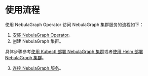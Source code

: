 # 使用流程

使用 NebulaGraph Operator 访问 NebulaGraph 集群服务的流程如下：

1. [安装 NebulaGraph Operator](2.deploy-nebula-operator.md)。
2. 创建 NebulaGraph 集群。
   
  具体步骤参考[使用 Kubectl 部署 NebulaGraph 集群](3.deploy-nebula-graph-cluster/3.1create-cluster-with-kubectl.md)或者[使用 Helm 部署 NebulaGraph 集群](3.deploy-nebula-graph-cluster/3.2create-cluster-with-helm.md)。
  
3. [连接 NebulaGraph 服务](4.connect-to-nebula-graph-service.md)。
